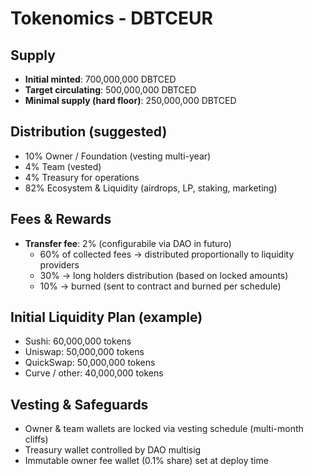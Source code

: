 # Tokenomics - DBTCEUR

## Supply
- **Initial minted**: 700,000,000 DBTCED
- **Target circulating**: 500,000,000 DBTCED
- **Minimal supply (hard floor)**: 250,000,000 DBTCED

## Distribution (suggested)
- 10% Owner / Foundation (vesting multi-year)
- 4% Team (vested)
- 4% Treasury for operations
- 82% Ecosystem & Liquidity (airdrops, LP, staking, marketing)

## Fees & Rewards
- **Transfer fee**: 2% (configurabile via DAO in futuro)
  - 60% of collected fees → distributed proportionally to liquidity providers
  - 30% → long holders distribution (based on locked amounts)
  - 10% → burned (sent to contract and burned per schedule)

## Initial Liquidity Plan (example)
- Sushi: 60,000,000 tokens
- Uniswap: 50,000,000 tokens
- QuickSwap: 50,000,000 tokens
- Curve / other: 40,000,000 tokens

## Vesting & Safeguards
- Owner & team wallets are locked via vesting schedule (multi-month cliffs)
- Treasury wallet controlled by DAO multisig
- Immutable owner fee wallet (0.1% share) set at deploy time
